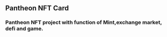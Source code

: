 
## Pantheon NFT Card

### Pantheon NFT project with function of Mint,exchange market, defi and game.

